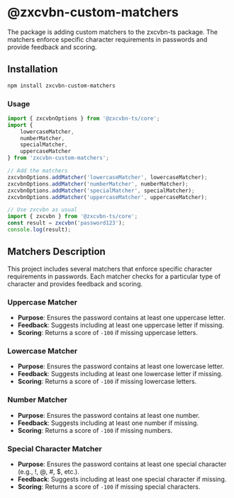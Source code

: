 # @zxcvbn-custom-matchers

The package is adding custom matchers to the zxcvbn-ts package. The matchers enforce specific character requirements in passwords and provide feedback and scoring.

## Installation
```sh
npm install zxcvbn-custom-matchers
```

### Usage
```ts
import { zxcvbnOptions } from '@zxcvbn-ts/core';
import { 
    lowercaseMatcher,
    numberMatcher,
    specialMatcher,
    uppercaseMatcher
} from 'zxcvbn-custom-matchers';

// Add the matchers
zxcvbnOptions.addMatcher('lowercaseMatcher', lowercaseMatcher);
zxcvbnOptions.addMatcher('numberMatcher', numberMatcher);
zxcvbnOptions.addMatcher('specialMatcher', specialMatcher);
zxcvbnOptions.addMatcher('uppercaseMatcher', uppercaseMatcher);

// Use zxcvbn as usual
import { zxcvbn } from '@zxcvbn-ts/core';
const result = zxcvbn('password123');
console.log(result);
```

## Matchers Description

This project includes several matchers that enforce specific character requirements in passwords. Each matcher checks for a particular type of character and provides feedback and scoring.

### Uppercase Matcher

- **Purpose**: Ensures the password contains at least one uppercase letter.
- **Feedback**: Suggests including at least one uppercase letter if missing.
- **Scoring**: Returns a score of `-100` if missing uppercase letters.

### Lowercase Matcher

- **Purpose**: Ensures the password contains at least one lowercase letter.
- **Feedback**: Suggests including at least one lowercase letter if missing.
- **Scoring**: Returns a score of `-100` if missing lowercase letters.

### Number Matcher

- **Purpose**: Ensures the password contains at least one number.
- **Feedback**: Suggests including at least one number if missing.
- **Scoring**: Returns a score of `-100` if missing numbers.

### Special Character Matcher

- **Purpose**: Ensures the password contains at least one special character (e.g., !, @, #, $, etc.).
- **Feedback**: Suggests including at least one special character if missing.
- **Scoring**: Returns a score of `-100` if missing special characters.
